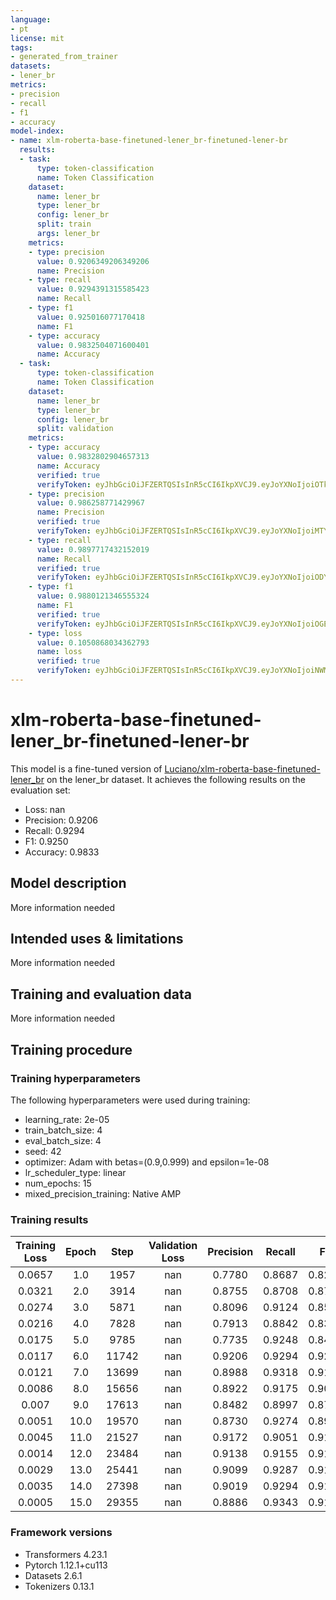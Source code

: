 ```yaml
---
language:
- pt
license: mit
tags:
- generated_from_trainer
datasets:
- lener_br
metrics:
- precision
- recall
- f1
- accuracy
model-index:
- name: xlm-roberta-base-finetuned-lener_br-finetuned-lener-br
  results:
  - task:
      type: token-classification
      name: Token Classification
    dataset:
      name: lener_br
      type: lener_br
      config: lener_br
      split: train
      args: lener_br
    metrics:
    - type: precision
      value: 0.9206349206349206
      name: Precision
    - type: recall
      value: 0.9294391315585423
      name: Recall
    - type: f1
      value: 0.925016077170418
      name: F1
    - type: accuracy
      value: 0.9832504071600401
      name: Accuracy
  - task:
      type: token-classification
      name: Token Classification
    dataset:
      name: lener_br
      type: lener_br
      config: lener_br
      split: validation
    metrics:
    - type: accuracy
      value: 0.9832802904657313
      name: Accuracy
      verified: true
      verifyToken: eyJhbGciOiJFZERTQSIsInR5cCI6IkpXVCJ9.eyJoYXNoIjoiOTk3YTgzYjU4MTQ4ZDU5ZDY1YjNlZTdjNzM1YTY1OGM0ZTcyNTc2NDA4MzFhYmY0NmQ2MDRiMWU3NTUwM2FlZSIsInZlcnNpb24iOjF9.yCQ8lJoSfokChcGn16603Md8wsFG83E_x8ijn1Fuy3dyFmtaHP8UXSzY1pGrWKUnTKeCcOp7W2MD51gP_WRQCA
    - type: precision
      value: 0.986258771429967
      name: Precision
      verified: true
      verifyToken: eyJhbGciOiJFZERTQSIsInR5cCI6IkpXVCJ9.eyJoYXNoIjoiMTYyOTRhOTg2NWY0YTc4NjE1YjU2NGU3NmFlMmQyY2E5N2U2ZmU1YmMzYjZkYmEwYjY1YjcxYWQ3ZTVjMmZlYyIsInZlcnNpb24iOjF9.vP_avJP-puSp3lvxI2lbCsPXfH1lKGCLfrT4hshA_LVn8wjOUPrjgHH60NVM0fjXA35PB0aFnE9qCEvwyfzPBw
    - type: recall
      value: 0.9897717432152019
      name: Recall
      verified: true
      verifyToken: eyJhbGciOiJFZERTQSIsInR5cCI6IkpXVCJ9.eyJoYXNoIjoiODY1OWU0YzM5ZWE5YmYwOTQ5MGU1MTkzZjkxNDhkOTExZDBlNTI1ODUwMzFlOGUxYTQzZjMxMWNkODZhYWNlNCIsInZlcnNpb24iOjF9.QM6enyQUtL91odii7Iqa1Ya6Yc3S1hM-YYkPLqhqRn7chXPXhB58D7-3dLq_se2rRm7led_kwKBaVZhv7aJBDw
    - type: f1
      value: 0.9880121346555324
      name: F1
      verified: true
      verifyToken: eyJhbGciOiJFZERTQSIsInR5cCI6IkpXVCJ9.eyJoYXNoIjoiOGEyOWQ5NTViNjZiNGFhNmQ3N2Y4ZWIxYmEwYTM4NjZhMGZkYjc3NWNiN2I5M2YwMjcyYzA3OTlmMWU5MDU1NiIsInZlcnNpb24iOjF9.5VArYd9p24-Wkhnn28wQzpBgKlXhF-fvIFJl6sZasr8FzLAp_yAE9kU8wPGhUc0UW9nsu7PBpH14xbhblsmuBg
    - type: loss
      value: 0.1050868034362793
      name: loss
      verified: true
      verifyToken: eyJhbGciOiJFZERTQSIsInR5cCI6IkpXVCJ9.eyJoYXNoIjoiNWM0MTM2ODlkMjkxMTUyZDg4YmEyNTEzZjIyZWVkMmJhMGJjMmU1N2JmZDQ3Y2M2ZDZiNmYwZTI2ZjY2MDhmYSIsInZlcnNpb24iOjF9.JRkZwkuXovMIjiGlo38D3TPHImTTizTPf7iquVvoy4uWrdAwNympaMkqU78g9Fpky81-XWhCxK1pmrDhKQPTBg
---
```


<!-- This model card has been generated automatically according to the information the Trainer had access to. You
should probably proofread and complete it, then remove this comment. -->

# xlm-roberta-base-finetuned-lener_br-finetuned-lener-br

This model is a fine-tuned version of [Luciano/xlm-roberta-base-finetuned-lener_br](https://huggingface.co/Luciano/xlm-roberta-base-finetuned-lener_br) on the lener_br dataset.
It achieves the following results on the evaluation set:
- Loss: nan
- Precision: 0.9206
- Recall: 0.9294
- F1: 0.9250
- Accuracy: 0.9833

## Model description

More information needed

## Intended uses & limitations

More information needed

## Training and evaluation data

More information needed

## Training procedure

### Training hyperparameters

The following hyperparameters were used during training:
- learning_rate: 2e-05
- train_batch_size: 4
- eval_batch_size: 4
- seed: 42
- optimizer: Adam with betas=(0.9,0.999) and epsilon=1e-08
- lr_scheduler_type: linear
- num_epochs: 15
- mixed_precision_training: Native AMP

### Training results

| Training Loss | Epoch | Step  | Validation Loss | Precision | Recall | F1     | Accuracy |
|:-------------:|:-----:|:-----:|:---------------:|:---------:|:------:|:------:|:--------:|
| 0.0657        | 1.0   | 1957  | nan             | 0.7780    | 0.8687 | 0.8209 | 0.9718   |
| 0.0321        | 2.0   | 3914  | nan             | 0.8755    | 0.8708 | 0.8731 | 0.9793   |
| 0.0274        | 3.0   | 5871  | nan             | 0.8096    | 0.9124 | 0.8579 | 0.9735   |
| 0.0216        | 4.0   | 7828  | nan             | 0.7913    | 0.8842 | 0.8352 | 0.9718   |
| 0.0175        | 5.0   | 9785  | nan             | 0.7735    | 0.9248 | 0.8424 | 0.9721   |
| 0.0117        | 6.0   | 11742 | nan             | 0.9206    | 0.9294 | 0.9250 | 0.9833   |
| 0.0121        | 7.0   | 13699 | nan             | 0.8988    | 0.9318 | 0.9150 | 0.9819   |
| 0.0086        | 8.0   | 15656 | nan             | 0.8922    | 0.9175 | 0.9047 | 0.9801   |
| 0.007         | 9.0   | 17613 | nan             | 0.8482    | 0.8997 | 0.8732 | 0.9769   |
| 0.0051        | 10.0  | 19570 | nan             | 0.8730    | 0.9274 | 0.8994 | 0.9798   |
| 0.0045        | 11.0  | 21527 | nan             | 0.9172    | 0.9051 | 0.9111 | 0.9819   |
| 0.0014        | 12.0  | 23484 | nan             | 0.9138    | 0.9155 | 0.9147 | 0.9823   |
| 0.0029        | 13.0  | 25441 | nan             | 0.9099    | 0.9287 | 0.9192 | 0.9834   |
| 0.0035        | 14.0  | 27398 | nan             | 0.9019    | 0.9294 | 0.9155 | 0.9831   |
| 0.0005        | 15.0  | 29355 | nan             | 0.8886    | 0.9343 | 0.9109 | 0.9825   |


### Framework versions

- Transformers 4.23.1
- Pytorch 1.12.1+cu113
- Datasets 2.6.1
- Tokenizers 0.13.1
